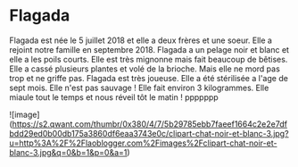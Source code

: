 # Flagada
Flagada est née le 5 juillet 2018 et elle a deux frères et une soeur. Elle a rejoint notre famille en septembre 2018. Flagada a un pelage noir et blanc et elle a les poils courts. Elle est très mignonne mais fait beaucoup de bêtises. Elle a cassé plusieurs plantes et volé de la brioche. Mais elle ne mord pas trop et ne griffe pas. Flagada est très joueuse. Elle a été stérilisée a l'age de sept mois. Elle n'est pas sauvage ! Elle fait environ 3 kilogrammes. Elle miaule tout le temps et nous réveil tôt le matin !  ppppppp

![image] (https://s2.qwant.com/thumbr/0x380/4/7/5b29785ebb7faeef1664c2e2e7dfbdd29ed0b00db175a3860df6eaa3743e0c/clipart-chat-noir-et-blanc-3.jpg?u=http%3A%2F%2Flaoblogger.com%2Fimages%2Fclipart-chat-noir-et-blanc-3.jpg&q=0&b=1&p=0&a=1)
